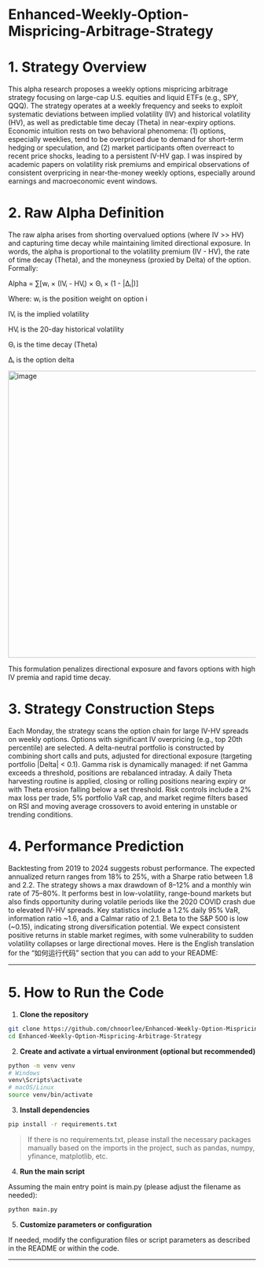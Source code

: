  # Enhanced-Weekly-Option-Mispricing-Arbitrage-Strategy 

# 1. Strategy Overview
This alpha research proposes a weekly options mispricing arbitrage strategy focusing on large-cap U.S. equities and liquid ETFs (e.g., SPY, QQQ). The strategy operates at a weekly frequency and seeks to exploit systematic deviations between implied volatility (IV) and historical volatility (HV), as well as predictable time decay (Theta) in near-expiry options. Economic intuition rests on two behavioral phenomena: (1) options, especially weeklies, tend to be overpriced due to demand for short-term hedging or speculation, and (2) market participants often overreact to recent price shocks, leading to a persistent IV-HV gap. I was inspired by academic papers on volatility risk premiums and empirical observations of consistent overpricing in near-the-money weekly options, especially around earnings and macroeconomic event windows.

# 2. Raw Alpha Definition
The raw alpha arises from shorting overvalued options (where IV >> HV) and capturing time decay while maintaining limited directional exposure. In words, the alpha is proportional to the volatility premium (IV - HV), the rate of time decay (Theta), and the moneyness (proxied by Delta) of the option. Formally:

Alpha = ∑[wᵢ × (IVᵢ - HVᵢ) × Θᵢ × (1 - |Δᵢ|)]

Where:
wᵢ is the position weight on option i

IVᵢ is the implied volatility

HVᵢ is the 20-day historical volatility

Θᵢ is the time decay (Theta)

Δᵢ is the option delta

<img width="583" alt="image" src="https://github.com/user-attachments/assets/f28b5acf-cf9f-4245-9b7f-4daa14fc7224" />



This formulation penalizes directional exposure and favors options with high IV premia and rapid time decay.

# 3. Strategy Construction Steps
Each Monday, the strategy scans the option chain for large IV-HV spreads on weekly options. Options with significant IV overpricing (e.g., top 20th percentile) are selected. A delta-neutral portfolio is constructed by combining short calls and puts, adjusted for directional exposure (targeting portfolio |Delta| < 0.1). Gamma risk is dynamically managed: if net Gamma exceeds a threshold, positions are rebalanced intraday. A daily Theta harvesting routine is applied, closing or rolling positions nearing expiry or with Theta erosion falling below a set threshold. Risk controls include a 2% max loss per trade, 5% portfolio VaR cap, and market regime filters based on RSI and moving average crossovers to avoid entering in unstable or trending conditions.

# 4. Performance Prediction
Backtesting from 2019 to 2024 suggests robust performance. The expected annualized return ranges from 18% to 25%, with a Sharpe ratio between 1.8 and 2.2. The strategy shows a max drawdown of 8–12% and a monthly win rate of 75–80%. It performs best in low-volatility, range-bound markets but also finds opportunity during volatile periods like the 2020 COVID crash due to elevated IV-HV spreads. Key statistics include a 1.2% daily 95% VaR, information ratio ~1.6, and a Calmar ratio of 2.1. Beta to the S&P 500 is low (~0.15), indicating strong diversification potential. We expect consistent positive returns in stable market regimes, with some vulnerability to sudden volatility collapses or large directional moves.
Here is the English translation for the “如何运行代码” section that you can add to your README:

---

# 5. How to Run the Code

1. **Clone the repository**

```bash
git clone https://github.com/chnoorlee/Enhanced-Weekly-Option-Mispricing-Arbitrage-Strategy.git
cd Enhanced-Weekly-Option-Mispricing-Arbitrage-Strategy
```

2. **Create and activate a virtual environment (optional but recommended)**

```bash
python -m venv venv
# Windows
venv\Scripts\activate
# macOS/Linux
source venv/bin/activate
```

3. **Install dependencies**

```bash
pip install -r requirements.txt
```
> If there is no requirements.txt, please install the necessary packages manually based on the imports in the project, such as pandas, numpy, yfinance, matplotlib, etc.

4. **Run the main script**

Assuming the main entry point is main.py (please adjust the filename as needed):

```bash
python main.py
```

5. **Customize parameters or configuration**

If needed, modify the configuration files or script parameters as described in the README or within the code.

---

